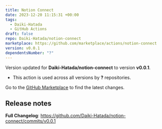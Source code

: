 ```yaml
---
title: Notion Connect
date: 2023-12-20 11:15:31 +00:00
tags:
  - Daiki-Hatada
  - GitHub Actions
draft: false
repo: Daiki-Hatada/notion-connect
marketplace: https://github.com/marketplace/actions/notion-connect
version: v0.0.1
dependentsNumber: "?"
---
```



Version updated for **Daiki-Hatada/notion-connect** to version **v0.0.1**.
- This action is used across all versions by **?** repositories.

Go to the [GitHub Marketplace](https://github.com/marketplace/actions/notion-connect) to find the latest changes.

## Release notes

**Full Changelog**: https://github.com/Daiki-Hatada/notion-connect/commits/v0.0.1

